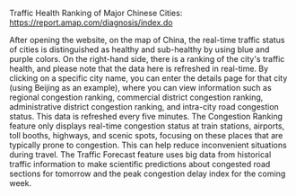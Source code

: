 Traffic Health Ranking of Major Chinese Cities: https://report.amap.com/diagnosis/index.do

After opening the website, on the map of China, the real-time traffic status of cities is distinguished as healthy and sub-healthy by using blue and purple colors. On the right-hand side, there is a ranking of the 
city's traffic health, and please note that the data here is refreshed in real-time. By clicking on a specific city name, you can enter the details page for that city (using Beijing as an example), where you can view information 
such as regional congestion ranking, commercial district congestion ranking, administrative district congestion ranking, and intra-city road congestion status. This data is refreshed every five minutes.
The Congestion Ranking feature only displays real-time congestion status at train stations, airports, toll booths, highways, and scenic spots, focusing on these places that are typically prone to congestion. This can help reduce 
inconvenient situations during travel. The Traffic Forecast feature uses big data from historical traffic information to make scientific predictions about congested road sections for tomorrow and the peak congestion delay index 
for the coming week.
